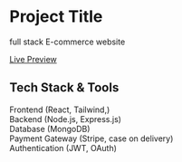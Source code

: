 # Project Title
full stack E-commerce website

<a href="https://e-commerce-client-henna-three.vercel.app/" target="_blank">Live Preview</a>

## Tech Stack & Tools
Frontend (React, Tailwind,) 
<br/>
Backend (Node.js, Express.js)
<br/>
Database (MongoDB)
<br/>
Payment Gateway (Stripe, case on delivery)
<br/>
Authentication (JWT, OAuth)

